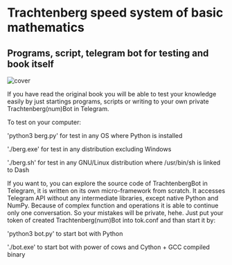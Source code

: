 # Trachtenberg speed system of basic mathematics
## Programs, script, telegram bot for testing and book itself

![cover](https://github.com/vadimfedulov395/trachtenberg-sci/raw/master/cover.jpg)

If you have read the original book you will be able to test your knowledge easily by just startings programs, scripts or
writing to your own private Trachtenberg(num)Bot in Telegram.

To test on your computer:

'python3 berg.py' for test in any OS where Python is installed

'./berg.exe' for test in any distribution excluding Windows

'./berg.sh' for test in any GNU/Linux distribution where /usr/bin/sh is linked to Dash

If you want to, you can explore the source code of TrachtenbergBot in Telegram, it is written on its own micro-framework from
scratch. It accesses Telegram API without any intermediate libraries, except native Python and NumPy. Because of complex function
and operations it is able to continue only one conversation. So your mistakes will be private, hehe. Just put your token of
created Trachtenberg(num)Bot into tok.conf and than start it by:

'python3 bot.py' to start bot with Python

'./bot.exe' to start bot with power of cows and Cython + GCC compiled binary
